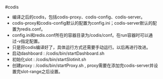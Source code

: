 #codis
* 编译之后的codis，包括codis-proxy、codis-config、codis-server。
* codis-proxy和codis-config默认的配置为config.ini；codis-server默认的配置为redis.conf。
* config.ini和redis.conf所在的容器目录为/codis/conf。在run容器时可以通过-v指定配置。
* 只是将codis编译好了，具体运行方式还需要手动运行。以后再进行改进。
* 启动dashboard : /codis/bin/startDashboard.sh
* 初始化slot : /codis/bin/startSlotinit.sh
* 创建proxy : /codis/bin/startProxy.sh , proxy需要在添加完codis-server并设置完slot-range之后设置。
